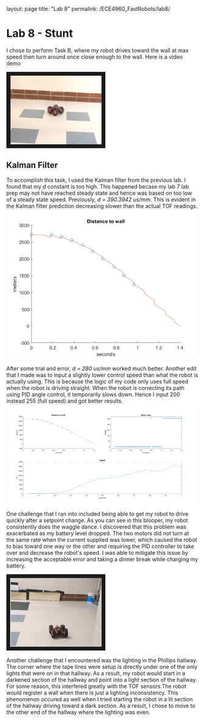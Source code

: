 layout: page
title: "Lab 8"
permalink: /ECE4960_FastRobots/lab8/

# Lab 8 - Stunt
I chose to perform Task B, where my robot drives toward the wall at max speed then turn around once close enough to the wall. Here is a video demo

<a href="http://www.youtube.com/watch?feature=player_embedded&v=mpxP_u9JrW8" target="_blank"><img src="assets/img/lab8/demo_thumbnail.PNG" alt="" width="240" height="180" border="10" /></a> 

## Kalman Filter
To accomplish this task, I used the Kalman filter from the previous lab. I found that my _d_ constant is too high. This happened becase my lab 7 lab prep may not have reached steady state and hence was based on too low of a steady state speed. Previously, _d = 390.3942 us/mm_. This is evident in the Kalman filter prediction decreasing slower than the actual TOF readings.

![Too slow KF](assets/img/lab8/kfPlot_tooSlow.png)

After some trial and error, _d = 280 us/mm_ worked much better. Another edit that I made was to input a slightly lower control speed than what the robot is actually using. This is because the logic of my code only uses full speed when the robot is driving straight. When the robot is correcting its path using PID angle control, it temporarily slows down. Hence I input 200 instead 255 (full speed) and got better results.

![KF Plot](assets/img/lab8/kfPlot.png)

One challenge that I ran into included being able to get my robot to drive quickly after a setpoint change. As you can see in this blooper, my robot consistently does the waggle dance. I discovered that this problem was exacerbated as my battery level dropped. The two motors did not turn at the same rate when the current supplied was lower, which caused the robot to bias toward one way or the other and requiring the PID controller to take over and decrease the robot's speed. I was able to mitigate this issue by increasing the acceptable error and taking a dinner break while charging my battery. 

<a href="http://www.youtube.com/watch?feature=player_embedded&v=AcGpLod92HQ" target="_blank"><img src="assets/img/lab8/waggleBlooper_thumbnail.PNG" alt="" width="240" height="180" border="10" /></a>

Another challenge that I encountered was the lighting in the Phillips hallway. The corner where the tape lines were setup is directly under one of the only lights that were on in that hallway. As a result, my robot would start in a darkened section of the hallway and point into a light section of the hallway. For some reason, this interfered greatly with the TOF sensors.The robot would register a wall when there is just a lighting inconsistency. This phenomenon occured as well when I tried starting the robot in a lit section of the hallway driving toward a dark section. As a result, I chose to move to the other end of the hallway where the lighting was even. 


